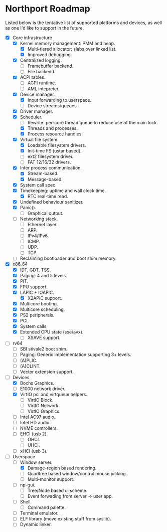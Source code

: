 # Northport Roadmap
Listed below is the tentative list of supported platforms and devices, as well as one I'd like to support in the future.

- [x] Core infrastructure
    - [x] Kernel memory management: PMM and heap.
        - [x] Multi-tiered allocator: slabs over linked list.
        - [x] Improved debugging.
    - [x] Centralized logging.
        - [ ] Framebuffer backend.
        - [ ] File backend.
    - [x] ACPI tables.
        - [ ] ACPI runtime.
        - [ ] AML intepreter.
    - [x] Device manager.
        - [x] Input forwarding to userspace.
        - [ ] Device streams/queues.
    - [x] Driver manager.
    - [x] Scheduler.
        - [ ] Rewrite: per-core thread queue to reduce use of the main lock.
        - [x] Threads and processes.
        - [x] Process resource handles.
    - [x] Virtual file system.
        - [x] Loadable filesystem drivers.
        - [x] Init-time FS (ustar based).
        - [ ] ext2 filesystem driver.
        - [ ] FAT 12/16/32 drivers.
    - [x] Inter process communication.
        - [x] Stream-based.
        - [x] Message-based.
    - [x] System call spec.
    - [x] Timekeeping: uptime and wall clock time.
        - [x] RTC real-time read.
    - [x] Undefined behaviour sanitizer.
    - [x] Panic().
        - [ ] Graphical output.
    - [ ] Networking stack.
        - [ ] Ethernet layer.
        - [ ] ARP.
        - [ ] IPv4/IPv6.
        - [ ] ICMP.
        - [ ] UDP.
        - [ ] TCP.
    - [ ] Reclaiming bootloader and boot shim memory.

- [x] x86_64
    - [x] IDT, GDT, TSS.
    - [x] Paging: 4 and 5 levels.
    - [x] PIT.
    - [x] FPU support.
    - [x] LAPIC + IOAPIC.
        - [x] X2APIC support.
    - [x] Multicore booting.
    - [x] Multicore scheduling.
    - [x] PS2 peripherals.
    - [x] PCI.
    - [x] System calls.
    - [x] Extended CPU state (sse/avx).
        - [ ] XSAVE support.
    
- [ ] rv64
    - [ ] SBI stivale2 boot shim.
    - [ ] Paging: Generic implementation supporting 3+ levels.
    - [ ] (A)PLIC.
    - [ ] (A)CLINT.
    - [ ] Vector extension support.

- [ ] Devices
    - [x] Bochs Graphics.
    - [ ] E1000 network driver.
    - [x] VirtIO pci and virtqueue helpers.
        - [ ] VirtIO Block.
        - [ ] VirtIO Network.
        - [ ] VirtIO Graphics.
    - [ ] Intel AC97 audio.
    - [ ] Intel HD audio.
    - [ ] NVME controllers.
    - [ ] EHCI (usb 2).
        - [ ] OHCI.
        - [ ] UHCI.
    - [ ] xHCI (usb 3).

- [ ] Userspace
    - [ ] Window server.
        - [x] Damage-region based rendering.
        - [ ] Quadtree based window/control mouse picking.
        - [ ] Multi-monitor support.
    - [ ] np-gui.
        - [ ] Tree/Node based ui scheme.
        - [ ] Event forwading from server -> user app.
    - [ ] Shell.
        - [ ] Command palette.
    - [ ] Terminal emulator.
    - [ ] ELF library (move existing stuff from syslib).
    - [ ] Dynamic linker.
